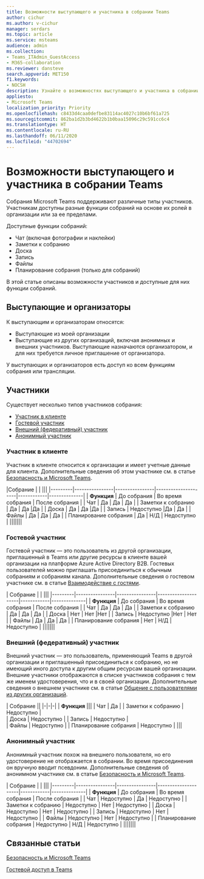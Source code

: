 ```yaml
---
title: Возможности выступающего и участника в собрании Teams
author: cichur
ms.author: v-cichur
manager: serdars
ms.topic: article
ms.service: msteams
audience: admin
ms.collection:
- Teams_ITAdmin_GuestAccess
- M365-collaboration
ms.reviewer: dansteve
search.appverid: MET150
f1.keywords:
- NOCSH
description: Узнайте о возможностях выступающего и участника в собрании Teams.
appliesto:
- Microsoft Teams
localization_priority: Priority
ms.openlocfilehash: c8433d4caa0defbe83114ac4027c10b6bf61a725
ms.sourcegitcommit: 862ba1d2b3bd4622b1b0baa15096c29c591cc6c4
ms.translationtype: HT
ms.contentlocale: ru-RU
ms.lasthandoff: 06/11/2020
ms.locfileid: "44702694"
---
```

<a name="presenter-and-participant-capabilities-in-a-teams-meeting"></a>Возможности выступающего и участника в собрании Teams
======================================================

Собрания Microsoft Teams поддерживают различные типы участников. Участникам доступны разные функции собраний на основе их ролей в организации или за ее пределами.

Доступные функции собраний:

- Чат (включая фотографии и наклейки)
- Заметки к собранию
- Доска
- Запись
- Файлы
- Планирование собрания (только для собраний)

В этой статье описаны возможности участников и доступные для них функции собраний.

## <a name="presenters-and-organizers"></a>Выступающие и организаторы

К выступающим и организаторам относятся:

- Выступающие из моей организации
- Выступающие из других организаций, включая анонимных и внешних участников. Выступающие назначаются организатором, и для них требуется личное приглашение от организатора.

У выступающих и организаторов есть доступ ко всем функциям собрания или трансляции.

## <a name="participants"></a>Участники

Существует несколько типов участников собрания:

- [Участник в клиенте](#in-tenant-participant)
- [Гостевой участник](#guest-participant)
- [Внешний (федеративный) участник](#external-federated-participant)
- [Анонимный участник](#anonymous-participant)

### <a name="in-tenant-participant"></a>Участник в клиенте

Участник в клиенте относится к организации и имеет учетные данные для клиента. Дополнительные сведения об этом участнике см. в статье [Безопасность и Microsoft Teams](teams-security-guide.md#participant-types).

|Собрание  |  | |||
|---------|----------------|----------------|---------------------|------------|--------------|
| **Функция**        | До собрания | Во время собрания | После собрания |
| Чат | Да | Да | Да |
| Заметки к собранию | Да | Да |Да |
| Доска | Да | Да |Да |
| Запись | Недоступно |Да | Да |
| Файлы | Да | Да | Да |
| Планирование собрания | Да | Н/Д | Недоступно |
|||||||

### <a name="guest-participant"></a>Гостевой участник

Гостевой участник — это пользователь из другой организации, приглашенный в Teams или другие ресурсы в клиенте вашей организации на платформе Azure Active Directory B2B. Гостевых пользователей можно приглашать присоединиться к обычным собраниям и собраниям канала. Дополнительные сведения о гостевом участнике см. в статье [Взаимодействие с гостями](guest-experience.md#comparison-of-team-member-and-guest-capabilities).

| Собрание |  | |||
|---------|----------------|----------------|---------------------|------------|--------------|
| **Функция**        | До собрания | Во время собрания | После собрания |
| Чат | Да | Да | Да |
| Заметки к собранию | Да | Да | Да |
| Доска | Нет | Нет |Нет |
| Запись | Недоступно |Нет | Нет |
| Файлы | Да | Да | Да |
| Планирование собрания | Нет | Н/Д | Недоступно |
|||||||

### <a name="external-federated-participant"></a>Внешний (федеративный) участник

Внешний участник — это пользователь, применяющий Teams в другой организации и приглашенный присоединиться к собранию, но не имеющий иного доступа к другим общим ресурсам вашей организации. Внешние участники отображаются в списке участников собрания с тем же именем удостоверения, что и в своей организации. Дополнительные сведения о внешнем участнике см. в статье [Общение с пользователями из других организаций](communicate-with-users-from-other-organizations.md#external-access).

| Собрание ||
|-|-|-|
| **Функция** |||
| Чат | Да |
| Заметки к собранию | Недоступно |  
| Доска | Недоступно |
| Запись | Недоступно |  
| Файлы | Недоступно |
| Планирование собрания | Недоступно |
|||

### <a name="anonymous-participant"></a>Анонимный участник

Анонимный участник похож на внешнего пользователя, но его удостоверение не отображается в собрании. Во время присоединения он вручную вводит псевдоним. Дополнительные сведения об анонимном участнике см. в статье [Безопасность и Microsoft Teams](teams-security-guide.md#participant-types).

| Собрание  | | |||
|---------|----------------|----------------|---------------------|------------|--------------|
| **Функция**        | До собрания | Во время собрания | После собрания |
| Чат | Недоступно | Да | Недоступно |
| Заметки к собранию | Недоступно | Нет | Недоступно |
| Доска | Недоступно | Нет | Недоступно |
| Запись | Недоступно | Нет | Недоступно |
| Файлы | Недоступно | Нет | Недоступно |
| Планирование собрания | Недоступно | Н/Д | Недоступно |
|||||||

## <a name="related-topics"></a>Связанные статьи

[Безопасность и Microsoft Teams](teams-security-guide.md)

[Гостевой доступ в Teams](guest-access.md)
